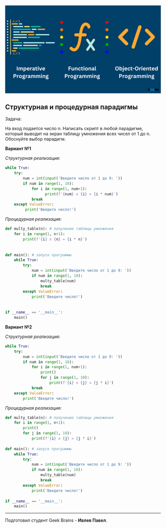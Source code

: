 ![Programming-Paradigms](/HW2/Programming-Paradigms.png)
## Структурная и процедурная парадигмы

Задача:

На вход подается число n.
Написать скрипт в любой парадигме, который выводит на экран таблицу умножения всех чисел от 1 до n.
Обоснуйте выбор парадигм.

**Вариант №1**

*Структурная реализация:*
```python
while True:
    try:
        num = int(input('Введите число от 1 до 9: '))
        if num in range(1, 10):
            for i in range(1, num+1):
                  print(f'{num} x {i} = {i * num}')
            break
    except ValueError:
         print('Введите число!')
```

*Процедурная реализация:*
```python
def multy_table(n): # получение таблицы умножения
    for i in range(1, n+1):
        print(f'{i} x {n} = {i * n}')


def main(): # запуск программы
    while True:
        try:
            num = int(input('Введите число от 1 до 9: '))
            if num in range(1, 10):
                multy_table(num)
                break      
        except ValueError:
            print('Введите число!')


if __name__ == '__main__':
    main()
```

**Вариант №2**

*Структурная реализация:*
```python
while True:
    try:
        num = int(input('Введите число от 1 до 9: '))
        if num in range(1, 10):
            for i in range(1, num+1):
                print()
                for j in range(1, 10):
                    print(f'{i} x {j} = {j * i}')
            break
    except ValueError:
        print('Введите число!')
```
*Процедурная реализация:*
```python
def multy_table(n): # получение таблицы умножения
    for i in range(1, n+1):
        print()
        for j in range(1, 10):
            print(f'{i} x {j} = {j * i}')
 
def main(): # запуск программы
    while True:
        try:
            num = int(input('Введите число от 1 до 9: '))
            if num in range(1, 10):
                multy_table(num)
                break
        except ValueError:
            print('Введите число!')

if __name__ == '__main__':
    main()
```
---
Подготовил студент Geek Brains - **Ивлев Павел**.